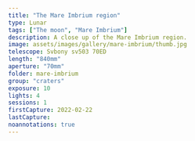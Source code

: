 ```yaml
---
title: "The Mare Imbrium region"
type: Lunar
tags: ["The moon", "Mare Imbrium"]
description: A close up of the Mare Imbrium region.
image: assets/images/gallery/mare-imbrium/thumb.jpg
telescope: Svbony sv503 70ED
length: "840mm"
aperture: "70mm"
folder: mare-imbrium
group: "craters"
exposure: 10
lights: 4
sessions: 1
firstCapture: 2022-02-22 
lastCapture:
noannotations: true
---
```

